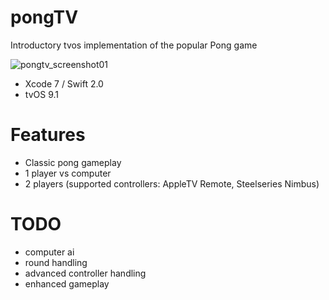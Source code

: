 # pongTV
Introductory tvos implementation of the popular Pong game

![pongtv_screenshot01](https://cloud.githubusercontent.com/assets/3935695/12018467/6a916ab0-ad63-11e5-9c9c-0a6df0777fd9.png)
* Xcode 7 / Swift 2.0
* tvOS 9.1
 
Features
=======
 - Classic pong gameplay
 - 1 player vs computer
 - 2 players (supported controllers: AppleTV Remote, Steelseries Nimbus)

TODO
=======
 - computer ai
 - round handling
 - advanced controller handling
 - enhanced gameplay
 
